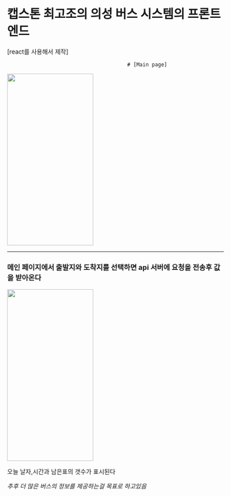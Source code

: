 # 캡스톤 최고조의 의성 버스 시스템의 프론트엔드
[react를 사용해서 제작]

                                           # [Main page]
<img src="https://user-images.githubusercontent.com/52790534/176576304-64d4e496-f328-4841-bc7e-043774a8b1be.png" width="200" height="400"/>

---
<h3>메인 페이지에서 출발지와 도착지를 선택하면 api 서버에 요청을 전송후 값을 받아온다</h3>

<img src="https://user-images.githubusercontent.com/52790534/176576515-1ae2a0fa-63ef-4974-8358-baefb9485a8b.png"  width="200" height="400"/>

오늘 날자,시간과 남은표의 갯수가 표시된다


*추후 더 많은 버스의 정보를 제공하는걸 목표로 하고있음*


